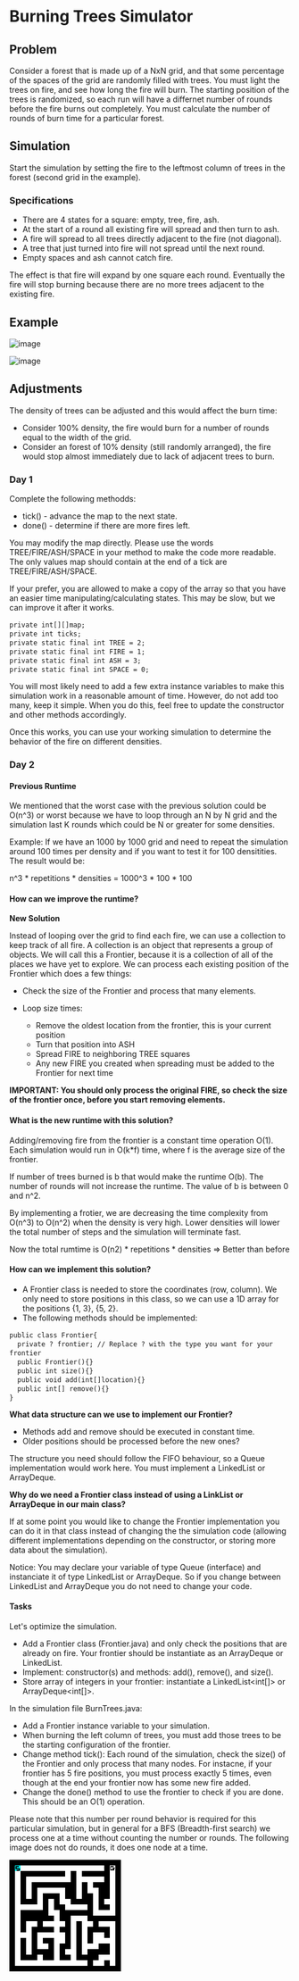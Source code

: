 # Burning Trees Simulator

## Problem

Consider a forest that is made up of a NxN grid, and that some percentage of the spaces of the grid are randomly filled with trees. You must light the trees on fire, and see how long the fire will burn. The starting position of the trees is randomized, so each run will have a differnet number of rounds before the fire burns out completely. You must calculate the number of rounds of burn time for a particular forest.

## Simulation

Start the simulation by setting the fire to the leftmost column of trees in the forest (second grid in the example).

### Specifications

- There are 4 states for a square: empty, tree, fire, ash.
- At the start of a round all existing fire will spread and then turn to ash.
- A fire will spread to all trees directly adjacent to the fire (not diagonal).
- A tree that just turned into fire will not spread until the next round.
- Empty spaces and ash cannot catch fire.

The effect is that fire will expand by one square each round. Eventually the fire will stop burning because there are no more trees adjacent to the existing fire.

## Example

![image](https://github.com/novillo-cs/apcsa_material_private/assets/123229891/e89ec4a2-0c44-434c-b801-7bdcc97264c0)

![image](https://github.com/novillo-cs/apcsa_material_private/assets/123229891/5d8738fd-2729-4e97-b67f-be21a143e84d)

## Adjustments

The density of trees can be adjusted and this would affect the burn time:

- Consider 100% density, the fire would burn for a number of rounds equal to the width of the grid.
- Consider an forest of 10% density (still randomly arranged), the fire would stop almost immediately due to lack of adjacent trees to burn.

### Day 1

Complete the following methodds:

- tick() - advance the map to the next state.
- done() - determine if there are more fires left.

You may modify the map directly. Please use the words TREE/FIRE/ASH/SPACE in your method to make the code more readable. The only values map should contain at the end of a tick are TREE/FIRE/ASH/SPACE.

If your prefer, you are allowed to make a copy of the array so that you have an easier time manipulating/calculating states. This may be slow, but we can improve it after it works.

```
private int[][]map;
private int ticks;
private static final int TREE = 2;
private static final int FIRE = 1;
private static final int ASH = 3;
private static final int SPACE = 0;
```

You will most likely need to add a few extra instance variables to make this simulation work in a reasonable amount of time. However, do not add too many, keep it simple. When you do this, feel free to update the constructor and other methods accordingly.

Once this works, you can use your working simulation to determine the behavior of the fire on different densities.

### Day 2

#### Previous Runtime

We mentioned that the worst case with the previous solution could be O(n^3) or worst because we have to loop through an N by N grid and the simulation last K rounds which could be N or greater for some densities.

Example: If we have an 1000 by 1000 grid and need to repeat the simulation around 100 times per density and if you want to test it for 100 densitities. The result would be:

n^3 * repetitions * densities = 1000^3 * 100 * 100

#### How can we improve the runtime?

**New Solution**

Instead of looping over the grid to find each fire, we can use a collection to keep track of all fire. A collection is an object that represents a group of objects. We will call this a Frontier, because it is a collection of all of the places we have yet to explore. We can process each existing position of the Frontier which does a few things:

- Check the size of the Frontier and process that many elements.

- Loop size times:

    - Remove the oldest location from the frontier, this is your current position
    - Turn that position into ASH
    - Spread FIRE to neighboring TREE squares
    - Any new FIRE you created when spreading must be added to the Frontier for next time

**IMPORTANT: You should only process the original FIRE, so check the size of the frontier once, before you start removing elements.**

#### What is the new runtime with this solution?

Adding/removing fire from the frontier is a constant time operation O(1). Each simulation would run in O(k*f) time, where f is the average size of the frontier.

If number of trees burned is b that would make the runtime O(b). The number of rounds will not increase the runtime. The value of b is between 0 and n^2. 

By implementing a frotier, we are decreasing the time complexity from O(n^3) to O(n^2) when the density is very high. Lower densities will lower the total number of steps and the simulation will terminate fast.

Now the total rumtime is O(n2) * repetitions * densities => Better than before

#### How can we implement this solution?

- A Frontier class is needed to store the coordinates (row, column). We only need to store positions in this class, so we can use a 1D array for the positions {1, 3}, {5, 2}.
- The following methods should be implemented:

```
public class Frontier{
  private ? frontier; // Replace ? with the type you want for your frontier
  public Frontier(){}
  public int size(){}
  public void add(int[]location){}
  public int[] remove(){}
}
```

**What data structure can we use to implement our Frontier?**

- Methods add and remove should be executed in constant time.
- Older positions should be processed before the new ones?

The structure you need should follow the FIFO behaviour, so a Queue implementation would work here. You must implement a LinkedList or ArrayDeque. 

**Why do we need a Frontier class instead of using a LinkList or ArrayDeque in our main class?**

If at some point you would like to change the Frontier implementation you can do it in that class instead of changing the the simulation code (allowing different implementations depending on the constructor, or storing more data about the simulation).

Notice: You may declare your variable of type Queue<E> (interface) and instanciate it of type LinkedList or ArrayDeque. So if you change between LinkedList and ArrayDeque you do not need to change your code.

#### Tasks

Let's optimize the simulation.


- Add a Frontier class (Frontier.java) and only check the positions that are already on fire. Your frontier should be instantiate as an ArrayDeque or LinkedList.
- Implement: constructor(s) and methods: add(), remove(), and size().
- Store array of integers in your frontier: instantiate a LinkedList<int[]> or ArrayDeque<int[]>.

In the simulation file BurnTrees.java:

- Add a Frontier instance variable to your simulation.
- When burning the left column of trees, you must add those trees to be the starting configuration of the frontier.
- Change method tick(): Each round of the simulation, check the size() of the Frontier and only process that many nodes. For instacne, if your frontier has 5 fire positions, you must process exactly 5 times, even though at the end your frontier now has some new fire added.
- Change the done() method to use the frontier to check if you are done. This should be an O(1) operation.

Please note that this number per round behavior is required for this particular simulation, but in general for a BFS (Breadth-first search) we process one at a time without counting the number or rounds. The following image does not do rounds, it does one node at a time.
    
![image](./bfs.gif)


